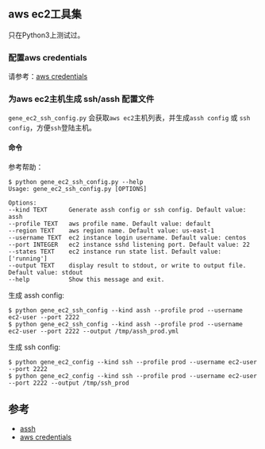 ## aws ec2工具集

只在Python3上测试过。

### 配置aws credentials

请参考：[aws credentials](https://boto3.readthedocs.io/en/latest/guide/configuration.html)

### 为aws ec2主机生成 ssh/assh 配置文件

`gene_ec2_ssh_config.py` 会获取`aws ec2`主机列表，并生成`assh config` 或 `ssh config`，方便`ssh`登陆主机。

#### 命令

参考帮助：

	$ python gene_ec2_ssh_config.py --help
	Usage: gene_ec2_ssh_config.py [OPTIONS]
	
	Options:
	--kind TEXT      Generate assh config or ssh config. Default value: assh
	--profile TEXT   aws profile name. Default value: default
	--region TEXT    aws region name. Default value: us-east-1
	--username TEXT  ec2 instance login username. Default value: centos
	--port INTEGER   ec2 instance sshd listening port. Default value: 22
	--states TEXT    ec2 instance run state list. Default value: ['running']
	--output TEXT    display result to stdout, or write to output file.  Default value: stdout
	--help           Show this message and exit.


生成 assh config:
	
	$ python gene_ec2_ssh_config --kind assh --profile prod --username ec2-user --port 2222
	$ python gene_ec2_ssh_config --kind assh --profile prod --username ec2-user --port 2222 --output /tmp/assh_prod.yml

生成 ssh config:
	
	$ python gene_ec2_config --kind ssh --profile prod --username ec2-user --port 2222
	$ python gene_ec2_config --kind ssh --profile prod --username ec2-user --port 2222 --output /tmp/ssh_prod

## 参考

- [assh](https://github.com/moul/advanced-ssh-config)
- [aws credentials](https://boto3.readthedocs.io/en/latest/guide/configuration.html)
